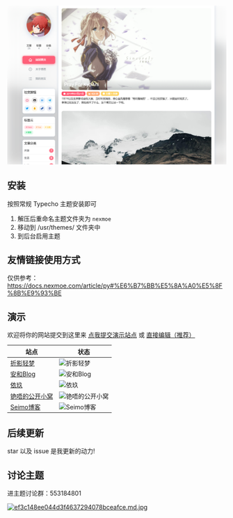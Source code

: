 ![预览图](screenshot.png)

## 安装
按照常规 Typecho 主题安装即可

1. 解压后重命名主题文件夹为 `nexmoe`
2. 移动到 /usr/themes/ 文件夹中
3. 到后台启用主题

## 友情链接使用方式
仅供参考：https://docs.nexmoe.com/article/py#%E6%B7%BB%E5%8A%A0%E5%8F%8B%E9%93%BE

## 演示

欢迎将你的网站提交到这里来 [点我提交演示站点](https://github.com/theme-nexmoe/typecho-theme-nexmoe/discussions/28) 或 [直接编辑（推荐）](https://github.com/theme-nexmoe/typecho-theme-nexmoe/edit/master/README.md)

| 站点                                  | 状态                                                         |
| ------------------------------------- | ------------------------------------------------------------ |
| [折影轻梦](http://typecho.nexmoe.com/?theme=nexmoe)       | ![折影轻梦](https://img.shields.io/website?url=http://typecho.nexmoe.com/) |
| [安和Blog](https://lolicorn.com) | ![安和Blog](https://img.shields.io/website?url=https://lolicorn.com)  |
| [依玖](https://kukiisama.top/) | ![依玖](https://img.shields.io/website?url=https://kukiisama.top/)  |
| [铯唔的公开小窝](https://srv.pub/) | ![铯唔的公开小窝](https://img.shields.io/website?url=https://srv.pub/)  |
| [Seimo博客](https://seimo.cn/) | ![Seimo博客](https://img.shields.io/website?url=https://seimo.cn/)  |

## 后续更新
star 以及 issue 是我更新的动力!

## 讨论主题
进主题讨论群：553184801

[![ef3c148ee044d3f4637294078bceafce.md.jpg](https://i.dawnlab.me/ef3c148ee044d3f4637294078bceafce.md.jpg)](https://i.speed.moe/image/6iCl)
